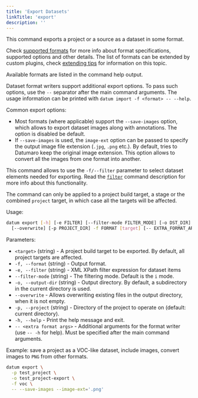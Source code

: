 ```yaml
---
title: 'Export Datasets'
linkTitle: 'export'
description: ''
---
```


This command exports a project or a source as a dataset in some format.

Check [supported formats](/docs/user-manual/supported_formats) for more info
about format specifications, supported options and other details.
The list of formats can be extended by custom plugins, check
[extending tips](/docs/user-manual/extending) for information on this topic.

Available formats are listed in the command help output.

Dataset format writers support additional export options. To pass
such options, use the `--` separator after the main command arguments.
The usage information can be printed with `datum import -f <format> -- --help`.

Common export options:
- Most formats (where applicable) support the `--save-images` option, which
  allows to export dataset images along with annotations. The option is
  disabled be default.
- If `--save-images` is used, the `image-ext` option can be passed to
  specify the output image file extension (`.jpg`, `.png` etc.). By default,
  tries to Datumaro keep the original image extension. This option
  allows to convert all the images from one format into another.

This command allows to use the `-f/--filter` parameter to select dataset
elements needed for exporting. Read the [`filter`](/docs/user-manual/command-reference/filter/)
command description for more info about this functionality.

The command can only be applied to a project build target, a stage
or the combined `project` target, in which case all the targets will
be affected.

Usage:

``` bash
datum export [-h] [-e FILTER] [--filter-mode FILTER_MODE] [-o DST_DIR]
  [--overwrite] [-p PROJECT_DIR] -f FORMAT [target] [-- EXTRA_FORMAT_ARGS]
```

Parameters:
- `<target>` (string) - A project build target to be exported.
  By default, all project targets are affected.
- `-f, --format` (string) - Output format.
- `-e, --filter` (string) - XML XPath filter expression for dataset items
- `--filter-mode` (string) - The filtering mode. Default is the `i` mode.
- `-o, --output-dir` (string) - Output directory. By default, a subdirectory
  in the current directory is used.
- `--overwrite` - Allows overwriting existing files in the output directory,
  when it is not empty.
- `-p, --project` (string) - Directory of the project to operate on
  (default: current directory).
- `-h, --help` - Print the help message and exit.
- `-- <extra format args>` - Additional arguments for the format writer
  (use `-- -h` for help). Must be specified after the main command arguments.

Example: save a project as a VOC-like dataset, include images, convert
images to `PNG` from other formats.

``` bash
datum export \
  -p test_project \
  -o test_project-export \
  -f voc \
  -- --save-images --image-ext='.png'
```
